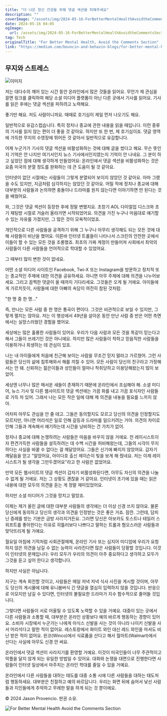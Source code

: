 ```yaml
---
title: "더 나은 정신 건강을 위해 댓글 섹션을 피해주세요"
description: ""
coverImage: "/assets/img/2024-05-16-ForBetterMentalHealthAvoidtheCommentsSection_0.png"
date: 2024-05-16 04:05
ogImage: 
  url: /assets/img/2024-05-16-ForBetterMentalHealthAvoidtheCommentsSection_0.png
tag: Tech
originalTitle: "For Better Mental Health, Avoid the Comments Section"
link: "https://medium.com/bouncin-and-behavin-blogs/for-better-mental-health-avoid-the-comments-section-dd4bb385f81a"
---
```



## 무지와 스트레스

![이미지](/assets/img/2024-05-16-ForBetterMentalHealthAvoidtheCommentsSection_0.png)

저는 대다수의 깨어 있는 시간 동안 온라인에서 많은 것들을 읽어요. 무언가 제 관심을 끌면 링크를 클릭하여 해당 소셜 미디어 플랫폼이 아닌 다른 곳에서 기사를 읽어요. 기사를 읽은 후에는 댓글 섹션을 피하려고 노력해요.

좋기만 해요. 저도 사람이니까요. 때때로 호기심이 제일 먼저 나오기도 해요.



일반적으로 유감스럽습니다. 특히 정치나 종교에 관한 내용을 읽을 때입니다. 이런 종류의 기사를 읽지 않는 편이 더 좋을 것 같아요. 하지만 또 한 번, 제 호기심이죠. 댓글 영역에 가득한 무지의 수영장에 뛰어든 것 같아서 일반적으로 유감합니다.

어제 누군가가 기사의 댓글 섹션을 비활성화하는 것에 대해 글을 썼다고 해요. 무슨 뜻인지 기억은 안 나지만 여기서인지 뉴스 기사에서인지였는지 기억이 안 나네요. 그 분이 하고 싶었던 점에 대해 생각하게 만들었어요:
온라인에서 댓글 섹션을 비활성화하는 것은 요즘 미국의 분열 정도를 완화하는 데 큰 도움이 될 것 같아요.

인터넷이 없던 시절에는 사람들이 그렇게 분열되어 보이지 않았던 것 같아요. 아마 그랬을 수도 있지만, 지금처럼 심각하지는 않았던 것 같아요. 어릴 적에 정치나 종교에 대해 대부분의 사람들과 논의하면 충돌이나 드라마를 원치 않는다면 이야기하면 안 된다는 것을 배웠어요.



와, 그것은 댓글 섹션이 등장한 후에 정말 변했지요. 초창기 AOL 다이얼업 디스크와 초기 채팅방 시절로 거슬러 올라가면 시작되었어요. 의견을 가진 누구나 마음대로 얘기할 수 있는 자유를 가졌지만, 그 많은 것이 모욕적이었죠.

개인적으로 다른 사람들을 공격하기 위해 그 누구나 아무리 생각해도 되는 모든 것에 대해 사람들이 비난을 했어요. 이른바 인터넷 트롤들이 나타나서 스크린의 안전한 곳에서 이들이 할 수 있는 모든 것을 조롱했죠. 최초의 가짜 계정이 만들어져 사회에서 최악의 사람들이 다른 사람들을 언어적으로 학대할 수 있었어요.

그 때부터 많이 변한 것이 없네요.



어떤 소셜 미디어 사이트인 Facebook, Twi-X 또는 Instagram을 방문하고 정치적 또는 종교적인 주제에 대한 의견을 공유하세요. 아니면 아무 주제에 대해 의견을 나누어보세요. 그리고 끔찍한 댓글이 올 때까지 기다리세요. 그것들은 오게 될 거에요. 아이들에게 가르치듯이, 사람들에 대한 아빠의 속담이 여전히 참된 것처럼:

"한 명 중 한 명..."

즉, 만나는 모든 사람 중 한 명은 통곡이 편이다. 그것은 비관적으로 보일 수 있지만, 그렇게 멀지는 않아요. 저는 이 행성에서 49년을 살아온 동안 만난 사람 중 반은 어떤 측면에서는 실망스러웠던 경험을 했어요.

세상에는 많은 훌륭한 사람들이 있어요. 우리가 다음 사람과 모든 것을 똑같이 믿는다고 해서 그들이 쓰레기인 것은 아니에요. 하지만 많은 사람들이 착하고 믿음직한 사람들을 이용하거나 희생하는 데 관심이 있죠.



나는 내 아이들에게 처음에 친근해 보이는 사람을 무조건 믿지 말라고 가르쳤어. 그런 사람들은 당신의 삶에 침투해와서 해를 끼칠 수 있어. 모든 사람이 당신의 친구라고 가정해서는 안 돼. 신뢰하는 젊은이들과 성인들이 얼마나 착취당하고 이용당해왔는지 많이 보았어.

세상엔 너무나 많은 매서운 새들이 존재하기 때문에 온라인에서 조심해야 해. 소셜 미디어, 뉴스 기사 및 다른 웹사이트의 댓글 섹션에는 가끔 화를 내고 가끔 포식자인 사람들로 가득 차 있어. 그래서 나는 모든 작은 일에 대해 제 의견을 내놓을 필요를 느끼지 않아.

어차피 아무도 관심을 안 줄 테고. 그들은 동의할지도 모르고 당신의 의견을 인정할지도 모르지만, 아니면 어리석은 일로 인해 갈등과 드라마를 일으키려는 거야. 의견의 차이로 인해 그들과 계속해서 얘기하는데 시간을 낭비하는 건 가치가 없어.



정치나 종교에 대해 논쟁하려는 사람들은 마음을 바꾸지 않을 거에요. 전 레이시스트이자 편견가득한 사람들을 설득하려는 데 수백 시간을 허비해왔는데, 그들의 시각이 무지하다는 사실을 바꿀 수 없다는 걸 깨달았어요. 그들은 신기에 빠지지 않았어요. 갑자기 깨달음을 얻고 "알았어요, 아이다호 출신 제이슨이 빛을 보게 해 줬네요. 저는 이제 레이시스트가 될 생각을 그만두겠어요"라고 한 사람은 없었어요.

만약 모든 웹사이트의 댓글 섹션이 갑자기 비활성화된다면, 아무도 자신의 의견을 나눌 수 없게 될 거에요. 저는 그 상황도 괜찮을 거 같아요. 인터넷이 초기에 있을 때는 읽은 내용에 대한 모두의 의견을 듣는 게 정말 재미있었어요. 

하지만 소셜 미디어가 그것을 망치고 말았죠. 

이제는 제가 올린 글에 대한 대부분 사람들의 생각에는 더 이상 신경 쓰지 않아요. 물론 당신에게 동의하고 당신의 생각과 의견을 인정받는 것은 좋은 거죠. 잠깐. 그런데, 담피닌 증례를 받는 기분은 금방 사라지거든요. 그러면 당신은 아보카도 토스트나 테일러 스위프트를 좋아한다는 이유로 히틀러보다 나쁘다고 말하는 트롤과 혐오스러운 사람들과 맞닥뜨리게 될 거예요.



월요일 아침에 기적처럼 사회관절매체, 온라인 기사 또는 심지어 미디엄에 우리가 요청하지 않은 의견을 남길 수 없는 능력이 사라진다면 많은 사람들이 당황할 것입니다. 이것이 인터넷의 문제입니다: 우리 모두가 우리의 의견이 아주 중요하다고 생각하고 모두가 그것을 듣고 싶어 한다고 생각합니다.

하지만 사실은 아닙니다.

지구는 계속 회전할 것이고, 사람들은 매일 저녁 저녁 식사 사진을 게시할 것이며, 아무도 당신의 게시물에 대해 유니봄버식 긴 댓글을 열심히 입력하지 않을 것입니다. 반응으로 이모지만 남길 수 있다면, 인터넷의 불필요한 드라마가 지수 함수적으로 줄어들 것입니다.



그렇다면 사람들이 서로 어울릴 수 있도록 노력할 수 있을 거예요. 대중이 있는 곳에서 다른 사람들과 소통할 때, 대부분은 온라인 상황보다 예의 바르게 행동하는 경향이 있어요. 소비자 시장에서 누군가는 나에게 아식스 신발을 사는 것이 아니라 나이키 신발을 사서 어리석다고 말한 적이 없어요. 레스토랑에서 화이트 와인 대신 레드 와인을 마셔도 비난 받은 적이 없어요. 윈코(Winco)에서 식료품을 산다고 해서 월마트(Walmart)에서 산다는 사실에 아무도 신경 안 써요.

온라인에서 댓글 섹션이 사라지기를 환영할 거예요. 이것이 미국인들이 너무 주관적이고 악플을 달지 않게 되는 유일한 방법일 수 있어요. 대화와 논쟁을 대면으로 진행한다면 사람들이 인터넷 일상에서 마주치는 온라인 학대를 줄일 수 있을 거예요.

온라인에서 다른 사람들을 대하는 태도를 대중 소통 시에 다른 사람들을 대하는 태도처럼 행동하세요. 대부분은 친절하고 예의 바르답니다. 우리는 화면 뒤에 숨어서 낯선 사람들과 지인들에게 추악하고 무례한 말을 하게 되는 것 뿐이에요.

© 2024 Jason Provencio. 판권 소유.




![For Better Mental Health Avoid the Comments Section](/assets/img/2024-05-16-ForBetterMentalHealthAvoidtheCommentsSection_3.png)
